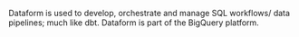 Dataform is used to develop, orchestrate and manage SQL workflows/ data pipelines; much like dbt. Dataform is part of the BigQuery platform.
